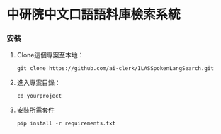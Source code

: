 
# 中研院中文口語語料庫檢索系統


### 安裝

1. Clone這個專案至本地：
   <pre><code>git clone https://github.com/ai-clerk/ILASSpokenLangSearch.git</code></pre>
2. 進入專案目錄：
   <pre><code>cd yourproject</code></pre>
3. 安裝所需套件
   <pre><code>pip install -r requirements.txt</code></pre>
